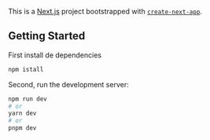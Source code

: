 This is a [Next.js](https://nextjs.org/) project bootstrapped with [`create-next-app`](https://github.com/vercel/next.js/tree/canary/packages/create-next-app).

## Getting Started

First install de dependencies

```bash
npm istall
```

Second, run the development server:

```bash
npm run dev
# or
yarn dev
# or
pnpm dev
```
